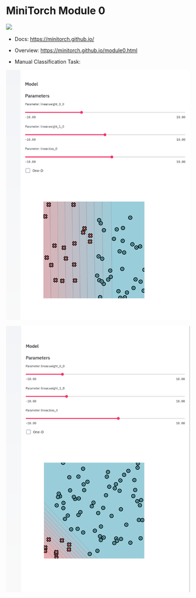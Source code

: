 # MiniTorch Module 0

<img src="https://minitorch.github.io/_images/match.png" width="100px">

* Docs: https://minitorch.github.io/

* Overview: https://minitorch.github.io/module0.html

* Manual Classification Task:

![simple classification](/images/screenshot-simple.png "Simple classification")


![diagonal classification](/images/screenshot-diag.png "Diagonal classification")
